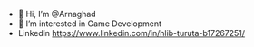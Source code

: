 - 👋 Hi, I’m @Arnaghad
- 👀 I’m interested in Game Development
- Linkedin https://www.linkedin.com/in/hlib-turuta-b17267251/

<!---
Arnaghad/Arnaghad is a ✨ special ✨ repository because its `README.md` (this file) appears on your GitHub profile.
You can click the Preview link to take a look at your changes.
--->

